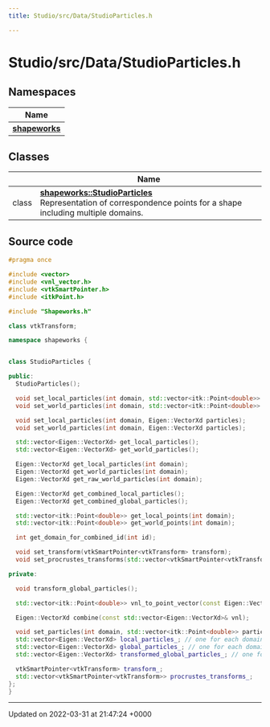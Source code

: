 ```yaml
---
title: Studio/src/Data/StudioParticles.h

---
```


# Studio/src/Data/StudioParticles.h



## Namespaces

| Name           |
| -------------- |
| **[shapeworks](../Namespaces/namespaceshapeworks.md)**  |

## Classes

|                | Name           |
| -------------- | -------------- |
| class | **[shapeworks::StudioParticles](../Classes/classshapeworks_1_1StudioParticles.md)** <br>Representation of correspondence points for a shape including multiple domains.  |




## Source code

```cpp
#pragma once

#include <vector>
#include <vnl_vector.h>
#include <vtkSmartPointer.h>
#include <itkPoint.h>

#include "Shapeworks.h"

class vtkTransform;

namespace shapeworks {


class StudioParticles {

public:
  StudioParticles();

  void set_local_particles(int domain, std::vector<itk::Point<double>> particles);
  void set_world_particles(int domain, std::vector<itk::Point<double>> particles);

  void set_local_particles(int domain, Eigen::VectorXd particles);
  void set_world_particles(int domain, Eigen::VectorXd particles);

  std::vector<Eigen::VectorXd> get_local_particles();
  std::vector<Eigen::VectorXd> get_world_particles();

  Eigen::VectorXd get_local_particles(int domain);
  Eigen::VectorXd get_world_particles(int domain);
  Eigen::VectorXd get_raw_world_particles(int domain);

  Eigen::VectorXd get_combined_local_particles();
  Eigen::VectorXd get_combined_global_particles();

  std::vector<itk::Point<double>> get_local_points(int domain);
  std::vector<itk::Point<double>> get_world_points(int domain);

  int get_domain_for_combined_id(int id);

  void set_transform(vtkSmartPointer<vtkTransform> transform);
  void set_procrustes_transforms(std::vector<vtkSmartPointer<vtkTransform>> transforms);

private:

  void transform_global_particles();

  std::vector<itk::Point<double>> vnl_to_point_vector(const Eigen::VectorXd& vnl);

  Eigen::VectorXd combine(const std::vector<Eigen::VectorXd>& vnl);

  void set_particles(int domain, std::vector<itk::Point<double>> particles, bool local);
  std::vector<Eigen::VectorXd> local_particles_; // one for each domain
  std::vector<Eigen::VectorXd> global_particles_; // one for each domain
  std::vector<Eigen::VectorXd> transformed_global_particles_; // one for each domain

  vtkSmartPointer<vtkTransform> transform_;
  std::vector<vtkSmartPointer<vtkTransform>> procrustes_transforms_;
};
}
```


-------------------------------

Updated on 2022-03-31 at 21:47:24 +0000

